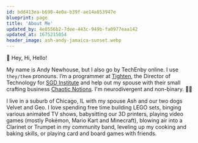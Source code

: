 ```yaml
---
id: bdd413ea-b698-4e0a-b39f-ae14a853947e
blueprint: page
title: 'About Me'
updated_by: 4e0556b2-7dee-443c-949b-fa0977eaa142
updated_at: 1675215054
header_image: ash-andy-jamaica-sunset.webp
---
```

👋 Hey, Hi, Hello!

My name is Andy Newhouse, but I also go by TechEnby online. I use `they/them` pronouns. I’m a programmer at [Tighten](https://tighten.com), the Director of Technology for [SGD Institute](https://sgdinstitute.org) and help out my spouse with their small crafting business [Chaotic Notions](https://chaoticnotions.xyz). I'm neurodivergent and non-binary. 🏳️‍⚧️

I live in a suburb of Chicago, IL with my spouse Ash and our two dogs Velvet and Geo. I love spending free time building LEGO sets, binging various animated TV shows, babysitting our 3D printers, playing video games (mostly Pokémon, Mario Kart and Minecraft), blowing air into a Clarinet or Trumpet in my community band, leveling up my cooking and baking skills, or playing card and board games with friends.
